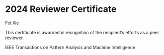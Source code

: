 # 2024 Reviewer Certificate

Fei Xie

This certificate is awarded in recognition of the recipient’s efforts as a peer reviewer.

IEEE Transactions on Pattern Analysis and Machine Intelligence
